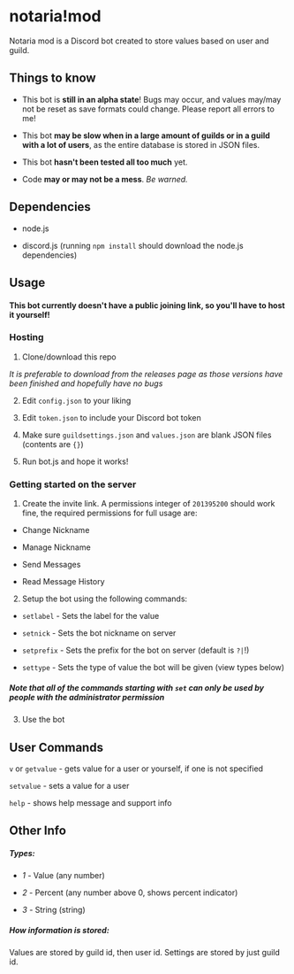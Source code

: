 # notaria!mod
Notaria mod is a Discord bot created to store values based on user and guild.

## Things to know

* This bot is **still in an alpha state**! Bugs may occur, and values may/may not be reset as save formats could change. Please report all errors to me!

* This bot **may be slow when in a large amount of guilds or in a guild with a lot of users**, as the entire database is stored in JSON files.

* This bot **hasn't been tested all too much** yet.

* Code **may or may not be a mess**. *Be warned.*

## Dependencies

* node.js

* discord.js (running `npm install` should download the node.js dependencies)

## Usage 

#### This bot currently doesn't have a public joining link, so you'll have to host it yourself!

### Hosting

1. Clone/download this repo 

*It is preferable to download from the releases page as those versions have been finished and hopefully have no bugs*

2. Edit `config.json` to your liking

3. Edit `token.json` to include your Discord bot token

4. Make sure `guildsettings.json` and `values.json` are blank JSON files (contents are `{}`)

5. Run bot.js and hope it works!

### Getting started on the server

1. Create the invite link. A permissions integer of `201395200` should work fine, the required permissions for full usage are:

 * Change Nickname

 * Manage Nickname

 * Send Messages

 * Read Message History

2. Setup the bot using the following commands:

* `setlabel` - Sets the label for the value

* `setnick` - Sets the bot nickname on server

* `setprefix` - Sets the prefix for the bot on server (default is `?|`!)

* `settype` - Sets the type of value the bot will be given (view types below)

##### Note that all of the commands starting with `set` can only be used by people with the administrator permission

3. Use the bot

## User Commands

`v` or `getvalue` - gets value for a user or yourself, if one is not specified

`setvalue` - sets a value for a user

`help` - shows help message and support info


## Other Info

##### Types:

* *1* - Value (any number)

* *2* - Percent (any number above 0, shows percent indicator)

* *3* - String (string)

##### How information is stored:

Values are stored by guild id, then user id. Settings are stored by just guild id.